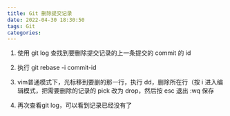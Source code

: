 ```yaml
---
title: Git 删除提交记录
date: 2022-04-30 18:30:50
tags: Git
categories:
---
```


1. 使用 git log 查找到要删除提交记录的上一条提交的 commit 的 id

<!--more-->

2. 执行 git rebase -i commit-id

3. vim普通模式下，光标移到要删的那一行，执行 dd，删除所在行（按 i 进入编辑模式，把需要删除的记录的 pick 改为 drop，然后按 esc 退出 :wq 保存

5. 再次查看git log，可以看到记录已经没有了